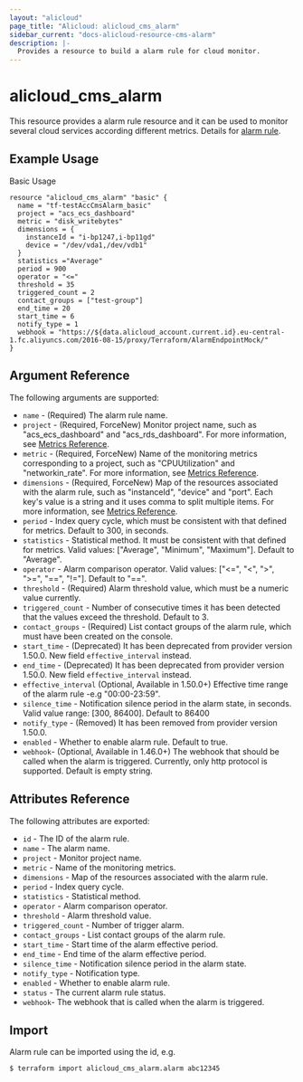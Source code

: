 ```yaml
---
layout: "alicloud"
page_title: "Alicloud: alicloud_cms_alarm"
sidebar_current: "docs-alicloud-resource-cms-alarm"
description: |-
  Provides a resource to build a alarm rule for cloud monitor.
---
```


# alicloud\_cms\_alarm

This resource provides a alarm rule resource and it can be used to monitor several cloud services according different metrics.
Details for [alarm rule](https://www.alibabacloud.com/help/doc-detail/28608.htm).

## Example Usage

Basic Usage

```
resource "alicloud_cms_alarm" "basic" {
  name = "tf-testAccCmsAlarm_basic"
  project = "acs_ecs_dashboard"
  metric = "disk_writebytes"
  dimensions = {
    instanceId = "i-bp1247,i-bp11gd"
    device = "/dev/vda1,/dev/vdb1"
  }
  statistics ="Average"
  period = 900
  operator = "<="
  threshold = 35
  triggered_count = 2
  contact_groups = ["test-group"]
  end_time = 20
  start_time = 6
  notify_type = 1
  webhook = "https://${data.alicloud_account.current.id}.eu-central-1.fc.aliyuncs.com/2016-08-15/proxy/Terraform/AlarmEndpointMock/"
}
```

## Argument Reference

The following arguments are supported:

* `name` - (Required) The alarm rule name.
* `project` - (Required, ForceNew) Monitor project name, such as "acs_ecs_dashboard" and "acs_rds_dashboard". For more information, see [Metrics Reference](https://www.alibabacloud.com/help/doc-detail/28619.htm).
* `metric` - (Required, ForceNew) Name of the monitoring metrics corresponding to a project, such as "CPUUtilization" and "networkin_rate". For more information, see [Metrics Reference](https://www.alibabacloud.com/help/doc-detail/28619.htm).
* `dimensions` - (Required, ForceNew) Map of the resources associated with the alarm rule, such as "instanceId", "device" and "port". Each key's value is a string and it uses comma to split multiple items. For more information, see [Metrics Reference](https://www.alibabacloud.com/help/doc-detail/28619.htm).
* `period` - Index query cycle, which must be consistent with that defined for metrics. Default to 300, in seconds.
* `statistics` - Statistical method. It must be consistent with that defined for metrics. Valid values: ["Average", "Minimum", "Maximum"]. Default to "Average".
* `operator` - Alarm comparison operator. Valid values: ["<=", "<", ">", ">=", "==", "!="]. Default to "==".
* `threshold` - (Required) Alarm threshold value, which must be a numeric value currently.
* `triggered_count` - Number of consecutive times it has been detected that the values exceed the threshold. Default to 3.
* `contact_groups` - (Required) List contact groups of the alarm rule, which must have been created on the console.
* `start_time` - (Deprecated) It has been deprecated from provider version 1.50.0. New field `effective_interval` instead.
* `end_time` - (Deprecated) It has been deprecated from provider version 1.50.0. New field `effective_interval` instead.
* `effective_interval` (Optional, Available in 1.50.0+) Effective time range of the alarm rule -e.g "00:00-23:59".
* `silence_time` - Notification silence period in the alarm state, in seconds. Valid value range: [300, 86400]. Default to 86400
* `notify_type` - (Removed) It has been removed from provider version 1.50.0.
* `enabled` - Whether to enable alarm rule. Default to true.
* `webhook`- (Optional, Available in 1.46.0+) The webhook that should be called when the alarm is triggered. Currently, only http protocol is supported. Default is empty string.


## Attributes Reference

The following attributes are exported:

* `id` - The ID of the alarm rule.
* `name` - The alarm name.
* `project` - Monitor project name.
* `metric` - Name of the monitoring metrics.
* `dimensions` - Map of the resources associated with the alarm rule.
* `period` - Index query cycle.
* `statistics` - Statistical method.
* `operator` - Alarm comparison operator.
* `threshold` - Alarm threshold value.
* `triggered_count` - Number of trigger alarm.
* `contact_groups` - List contact groups of the alarm rule.
* `start_time` - Start time of the alarm effective period.
* `end_time` - End time of the alarm effective period.
* `silence_time` - Notification silence period in the alarm state.
* `notify_type` - Notification type.
* `enabled` - Whether to enable alarm rule.
* `status` - The current alarm rule status.
* `webhook`- The webhook that is called when the alarm is triggered.



## Import

Alarm rule can be imported using the id, e.g.

```
$ terraform import alicloud_cms_alarm.alarm abc12345
```
